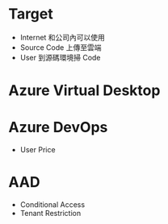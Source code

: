 # Target
- Internet 和公司內可以使用
- Source Code 上傳至雲端
- User 到源碼環境掃 Code

# Azure Virtual Desktop

# Azure DevOps
- User Price

# AAD
- Conditional Access
- Tenant Restriction